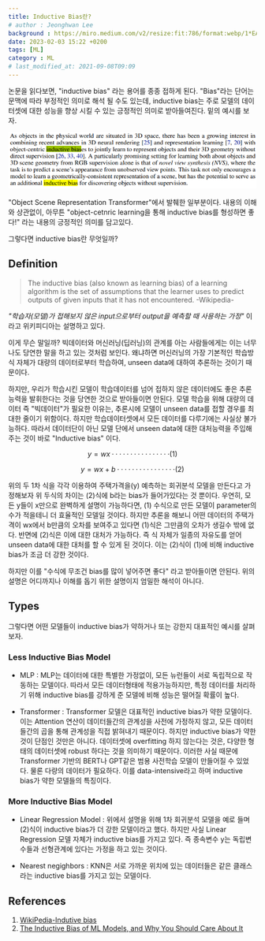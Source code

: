 ```yaml
---
title: Inductive Bias란?
# author : Jeonghwan Lee
background : https://miro.medium.com/v2/resize:fit:786/format:webp/1*EAkmDOH9SQQTTPSn9hCF8Q.png
date: 2023-02-03 15:22 +0200
tags: [ML]
category : ML
# last_modified_at: 2021-09-08T09:09
---
```

논문을 읽다보면, "inductive bias" 라는 용어를 종종 접하게 된다. "Bias"라는 단어는 문맥에 따라 부정적인 의미로 해석 될 수도 있는데, inductive bias는 주로 모델의 데이터셋에 대한 성능을 향상 시킬 수 있는 긍정적인 의미로 받아들여진다. 밑의 예시를 보자.      

![Inductive_bias_paper](https://github.com/JH-lee95/jh-lee95.github.io/blob/master/img/posts/inductive_bias/inductive_bias.png)

"Object Scene Representation Transformer"에서 발췌한 일부분이다. 내용의 이해와 상관없이, 아무튼 "object-cetnric learning을 통해 inductive bias를 형성하면 좋다!" 라는 내용의 긍정적인 의미를 담고있다.    

그렇다면 inductive bias란 무엇일까?

## **Definition**
> The inductive bias (also known as learning bias) of a learning algorithm is the set of assumptions that the learner uses to predict outputs of given inputs that it has not encountered. -Wikipedia-

*"학습자(모델)가 접해보지 않은 input으로부터 output을 예측할 때 사용하는 가정"*  이라고 위키피디아는 설명하고 있다.

이게 무슨 말일까? 빅데이터와 머신러닝(딥러닝)의 관계를 아는 사람들에게는 이는 너무나도 당연한 말을 하고 있는 것처럼 보인다. 왜냐하면 머신러닝의 가장 기본적인 학습방식 자체가 대량의 데이터로부터 학습하여, unseen data에 대하여 추론하는 것이기 때문이다.


하지만, 우리가 학습시킨 모델이 학습데이터를 넘어 접하지 않은 데이터에도 좋은 추론능력을 발휘한다는 것을 당연한 것으로 받아들이면 안된다. 모델 학습을 위해 대량의 데이터 즉 "빅데이터"가 필요한 이유는, 추론시에 모델이 unseen data를 접할 경우를 최대한 줄이기 위함이다. 하지만 학습데이터셋에서 모든 데이터를 다루기에는 사실상 불가능하다. 따라서 데이터단이 아닌 모델 단에서 unseen data에 대한 대처능력을 주입해주는 것이 바로 "Inductive bias" 이다.


$$y=wx················(1)$$

$$y=wx+b················(2)$$

위의 두 1차 식을 각각 이용하여 주택가격을(y) 예측하는 회귀분석 모델을 만든다고 가정해보자 위 두식의 차이는 (2)식에 b라는 bias가 들어가있다는 것 뿐이다.
 우연히, 모든 y들이 x만으로 완벽하게 설명이 가능하다면, (1) 수식으로 만든 모델이 parameter의 수가 적을테니 더 효율적인 모델일 것이다. 하지만 추론을 해보니 어떤 데이터의 주택가격이 wx에서 b만큼의 오차를 보여주고 있다면 (1)식은 그만큼의 오차가 생길수 밖에 없다. 반면에 (2)식은 이에 대한 대처가 가능하다. 즉 식 자체가 일종의 자유도를 얻어 unseen data에 대한 대처를 할 수 있게 된 것이다. 이는 (2)식이 (1)에 비해 inductive bias가 조금 더 강한 것이다.
 
 하지만 이를 "수식에 무조건 bias를 많이 넣어주면 좋다" 라고 받아들이면 안된다. 위의 설명은 어디까지나 이해를 돕기 위한 설명이지 엄밀한 해석이 아니다.

## **Types**

그렇다면 어떤 모델들이 inductive bias가 약하거나 또는 강한지 대표적인 예시를 살펴보자.

### Less Inductive Bias Model
- MLP : MLP는 데이터에 대한 특별한 가정없이, 모든 뉴런들이 서로 독립적으로 작동하는 모델이다. 따라서 모든 데이터형태에 적용가능하지만, 특정 데이터를 처리하기 위해 inductive bias를 강하게 준 모델에 비해 성능은 떨어질 확률이 높다.
    
- Transformer : Transformer 모델은 대표적인 inductive bias가 약한 모델이다. 이는 Attention 연산이 데이터들간의 관계성을 사전에 가정하지 않고, 모든 데이터들간의 곱을 통해 관계성을 직접 밝혀내기 때문이다. 하지만 inductive bias가 약한 것이 단점인 것만은 아니다. 데이터셋에 overfitting 하지 않는다는 것은, 다양한 형태의 데이터셋에 robust 하다는 것을 의미하기 때문이다. 이러한 사실 때문에 Transformer 기반의 BERT나 GPT같은 범용 사전학습 모델이 만들어질 수 있었다. 물론 다량의 데이터가 필요하다. 이를 data-intensive라고 하며 inductive bias가 약한 모델들의 특징이다. 


### More Inductive Bias Model
- Linear Regression Model : 위에서 설명을 위해 1차 회귀분석 모델을 예로 들며 (2)식이 inductive bias가 더 강한 모델이라고 했다. 하지만 사실 Linear Regression 모델 자체가 inductive bias를 가지고 있다. 즉 종속변수 y는 독립변수들과 선형관계에 있다는 가정을 하고 있는 것이다.


- Nearest negighbors : KNN은 서로 가까운 위치에 있는 데이터들은 같은 클래스라는 inductive bias를 가지고 있는 모델이다. 


## References

1. [WikiPedia-Indutive bias](https://en.wikipedia.org/wiki/Inductive_bias)
2. [The Inductive Bias of ML Models, and Why You Should Care About It](https://towardsdatascience.com/the-inductive-bias-of-ml-models-and-why-you-should-care-about-it-979fe02a1a56)